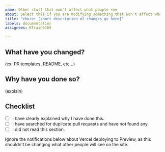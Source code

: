 ```yaml
---
name: Other stuff that won't affect what people see
about: Select this if you are modifying something that won't affect what other people see on the site.
title: "chore: [short description of changes go here]"
labels: documentation
assignees: KTrain5169

---
```


## What have you changed?

(ex: PR templates, README, etc...)

## Why have you done so?

(explain)

## Checklist

- [ ] I have clearly explained why I have done this.
- [ ] I have searched for duplicate pull requests and have not found any.
- [ ] I did not read this section.

Ignore the notifications below about Vercel deploying to Preview, as this shouldn't be changing what other people will see on the site.
